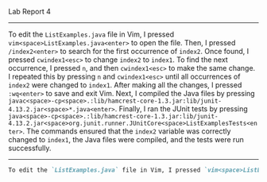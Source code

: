 Lab Report 4

---

To edit the `ListExamples.java` file in Vim, I pressed `vim<space>ListExamples.java<enter>` to open the file. Then, I pressed `/index2<enter>` to search for the first occurrence of `index2`. Once found, I pressed `cwindex1<esc>` to change `index2` to `index1`. To find the next occurrence, I pressed `n`, and then `cwindex1<esc>` to make the same change. I repeated this by pressing `n` and `cwindex1<esc>` until all occurrences of `index2` were changed to `index1`. After making all the changes, I pressed `:wq<enter>` to save and exit Vim. Next, I compiled the Java files by pressing `javac<space>-cp<space>.:lib/hamcrest-core-1.3.jar:lib/junit-4.13.2.jar<space>*.java<enter>`. Finally, I ran the JUnit tests by pressing `java<space>-cp<space>.:lib/hamcrest-core-1.3.jar:lib/junit-4.13.2.jar<space>org.junit.runner.JUnitCore<space>ListExamplesTests<enter>`. The commands ensured that the `index2` variable was correctly changed to `index1`, the Java files were compiled, and the tests were run successfully.

---

```markdown
To edit the `ListExamples.java` file in Vim, I pressed `vim<space>ListExamples.java<enter>` to open the file. Then, I pressed `/index2<enter>` to search for the first occurrence of `index2`. Once found, I pressed `cwindex1<esc>` to change `index2` to `index1`. To find the next occurrence, I pressed `n`, and then `cwindex1<esc>` to make the same change. I repeated this by pressing `n` and `cwindex1<esc>` until all occurrences of `index2` were changed to `index1`. After making all the changes, I pressed `:wq<enter>` to save and exit Vim. Next, I compiled the Java files by pressing `javac<space>-cp<space>.:lib/hamcrest-core-1.3.jar:lib/junit-4.13.2.jar<space>*.java<enter>`. Finally, I ran the JUnit tests by pressing `java<space>-cp<space>.:lib/hamcrest-core-1.3.jar:lib/junit-4.13.2.jar<space>org.junit.runner.JUnitCore<space>ListExamplesTests<enter>`. The commands ensured that the `index2` variable was correctly changed to `index1`, the Java files were compiled, and the tests were run successfully.
```
